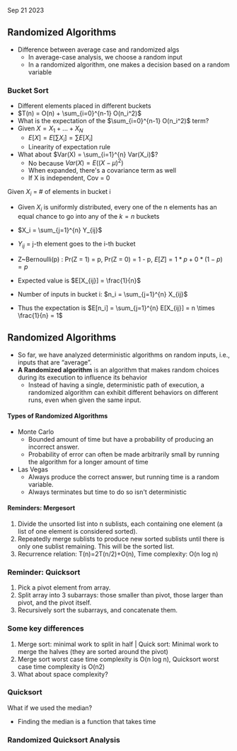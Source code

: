 Sep 21 2023

## Randomized Algorithms
- Difference between average case and randomized algs
	- In average-case analysis, we choose a random input
	- In a randomized algorithm, one makes a decision based on a random variable

### Bucket Sort
- Different elements placed in different buckets
- $T(n) = O(n) + \sum_{i=0}^{n-1} O(n_i^2)$
- What is the expectation of the $\sum_{i=0}^{n-1} O(n_i^2)$ term?
- Given $X = X_1 + ... + X_N$
	- $E[X] = E[\sum X_i] = \sum E[X_i]$
	- Linearity of expectation rule
- What about $Var(X) = \sum_{i=1}^{n} Var(X_i)$?
	- No because $Var(X) = E((X - \mu)^2)$
	- When expanded, there's a covariance term as well
	- If X is independent, Cov = 0

Given $X_i$ = # of elements in bucket i
- Given $X_i$ is uniformly distributed, every one of the n elements has an equal chance to go into any of the $k = n$ buckets
- $X_i = \sum_{j=1}^{n} Y_{ij}$
- $Y_{ij}$ = j-th element goes to the i-th bucket
- Z~Bernoulli(p) : Pr(Z = 1) = p, Pr(Z = 0) = 1 - p, $E[Z] = 1*p + 0*(1-p) = p$

- Expected value is $E[X_{ij}] = \frac{1}{n}$
- Number of inputs in bucket i: $n_i = \sum_{j=1}^{n} X_{ij}$
- Thus the expectation is $E[n_i] = \sum_{j=1}^{n} E[X_{ij}] = n \times \frac{1}{n} = 1$

## Randomized Algorithms
- So far, we have analyzed deterministic algorithms on random inputs, i.e., inputs that are “average”.
- **A Randomized algorithm** is an algorithm that makes random choices during its execution to influence its behavior
	- Instead of having a single, deterministic path of execution, a randomized algorithm can exhibit different behaviors on different runs, even when given the same input.

#### Types of Randomized Algorithms
- Monte Carlo
	- Bounded amount of time but have a probability of producing an incorrect answer.
	- Probability of error can often be made arbitrarily small by running the algorithm for a longer amount of time
- Las Vegas
	- Always produce the correct answer, but running time is a random variable.
	- Always terminates but time to do so isn't deterministic

#### Reminders: Mergesort
1. Divide the unsorted list into n sublists, each containing one element (a list of one element is considered sorted).
2. Repeatedly merge sublists to produce new sorted sublists until there is only one sublist remaining. This will be the sorted list.
3. Recurrence relation: T(n)=2T(n/2)+O(n), Time complexity: O(n log n)

### Reminder: Quicksort
1. Pick a pivot element from array.
2. Split array into 3 subarrays: those smaller than pivot, those larger than pivot, and the pivot itself.
3. Recursively sort the subarrays, and concatenate them.

### Some key differences
1. Merge sort: minimal work to split in half | Quick sort: Minimal work to merge the halves (they are sorted around the pivot)  
2. Merge sort worst case time complexity is O(n log n), Quicksort worst case time complexity is O(n2)  
3. What about space complexity?

### Quicksort
What if we used the median?
- Finding the median is a function that takes time

### Randomized Quicksort Analysis